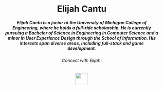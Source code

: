 <link rel="stylesheet" href="https://cdn.jsdelivr.net/gh/devicons/devicon@v2.15.1/devicon.min.css">
<h1 align="center">Elijah Cantu</h1>

<h5 align="center">
Elijah Cantu is a junior at the University of Michigan College of Engineering, where he holds a full-ride scholarship. He is currently pursuing a Bachelor of Science in Engineering in Computer Science and a minor in User Experience Design through the School of Information. His interests span diverse areas, including full-stack and game development.</h4>
<h6 align="center">Connect with Elijah:</h5>
<p align="center">
  <a href="https://linkedin.com/in/elijahcantu" target="_blank"> 
    <img src="https://cdn.jsdelivr.net/gh/devicons/devicon/icons/linkedin/linkedin-original.svg" style="height:40px" />
    </a>
</p>
